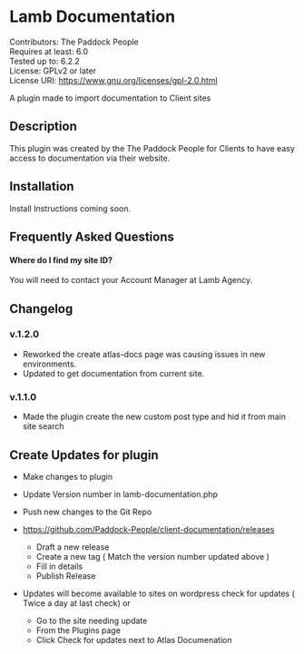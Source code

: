 ﻿# Lamb Documentation  
Contributors: The Paddock People  
Requires at least: 6.0  
Tested up to: 6.2.2  
License: GPLv2 or later  
License URI: https://www.gnu.org/licenses/gpl-2.0.html  

A plugin made to import documentation to Client sites

## Description  

This plugin was created by the The Paddock People for Clients to have easy access to documentation via their website.

## Installation

Install Instructions coming soon.

## Frequently Asked Questions

#### Where do I find my site ID?

You will need to contact your Account Manager at Lamb Agency. 

## Changelog

### v.1.2.0
* Reworked the create atlas-docs page was causing issues in new environments.
* Updated to get documentation from current site.

### v.1.1.0
* Made the plugin create the new custom post type and hid it from main site search


##  Create Updates for plugin

* Make changes to plugin
* Update Version number in lamb-documentation.php
* Push new changes to the Git Repo
  
* https://github.com/Paddock-People/client-documentation/releases
  * Draft a new release
  * Create a new tag ( Match the version number updated above )
  * Fill in details
  * Publish Release 

* Updates will become available to sites on wordpress check for updates ( Twice a day at last check) or
  * Go to the site needing update
  * From the Plugins page
  * Click Check for updates next to Atlas Documenation 
